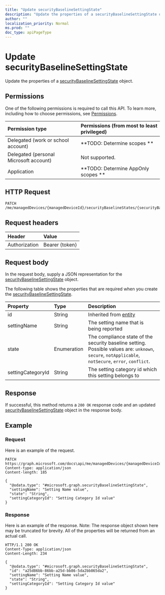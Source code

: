 ```yaml
---
title: "Update securityBaselineSettingState"
description: "Update the properties of a securityBaselineSettingState object."
author: ""
localization_priority: Normal
ms.prod: ""
doc_type: apiPageType
---
```


# Update securityBaselineSettingState

Update the properties of a [securityBaselineSettingState](../resources/securitybaselinesettingstate.md) object.

## Permissions
One of the following permissions is required to call this API. To learn more, including how to choose permissions, see [Permissions](/concepts/permissions-reference.md).

|Permission type|Permissions (from most to least privileged)|
|:---|:---|
|Delegated (work or school account)|**TODO: Determine scopes **|
|Delegated (personal Microsoft account)|Not supported.|
|Application|**TODO: Determine AppOnly scopes **|

## HTTP Request
<!-- {
  "blockType": "ignored"
}
-->
``` http
PATCH /me/managedDevices/{managedDeviceId}/securityBaselineStates/{securityBaselineStateId}/settingStates/{securityBaselineSettingStateId}
```

## Request headers
|Header|Value|
|:---|:---|
|Authorization|Bearer {token}|

## Request body
In the request body, supply a JSON representation for the [securityBaselineSettingState](../resources/securityBaselineSettingState.md) object.

The following table shows the properties that are required when you create the [securityBaselineSettingState](../resources/securitybaselinesettingstate.md).

|Property|Type|Description|
|:---|:---|:---|
|id|String| Inherited from [entity](../resources/entity.md)|
|settingName|String|The setting name that is being reported|
|state|Enumeration|The compliance state of the security baseline setting. Possible values are: `unknown`, `secure`, `notApplicable`, `notSecure`, `error`, `conflict`.|
|settingCategoryId|String|The setting category id which this setting belongs to|



## Response
If successful, this method returns a `200 OK` response code and an updated [securityBaselineSettingState](../resources/securitybaselinesettingstate.md) object in the response body.

## Example

### Request
Here is an example of the request.
<!-- {
  "blockType": "request",
  "name": "update_securitybaselinesettingstate"
}
-->
``` http
PATCH https://graph.microsoft.com/docs\api/me/managedDevices/{managedDeviceId}/securityBaselineStates/{securityBaselineStateId}/settingStates/{securityBaselineSettingStateId}
Content-type: application/json
Content-length: 185

{
  "@odata.type": "#microsoft.graph.securityBaselineSettingState",
  "settingName": "Setting Name value",
  "state": "String",
  "settingCategoryId": "Setting Category Id value"
}
```

### Response
Here is an example of the response. Note: The response object shown here may be truncated for brevity. All of the properties will be returned from an actual call.
<!-- {
  "blockType": "response",
  "truncated": true
}
-->
``` http
HTTP/1.1 200 OK
Content-Type: application/json
Content-Length: 234

{
  "@odata.type": "#microsoft.graph.securityBaselineSettingState",
  "id": "a25d86bb-86bb-a25d-bb86-5da2bb865da2",
  "settingName": "Setting Name value",
  "state": "String",
  "settingCategoryId": "Setting Category Id value"
}
```


